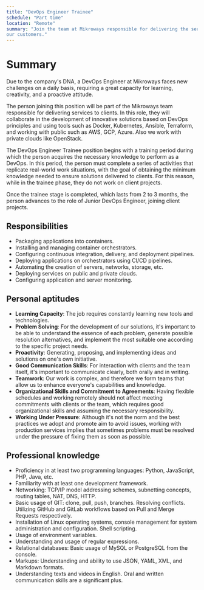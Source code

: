 ```yaml
---
title: "DevOps Engineer Trainee"
schedule: "Part time"
location: "Remote"
summary: "Join the team at Mikroways responsible for delivering the service to
our customers."
---
```


# Summary

Due to the company's DNA, a DevOps Engineer at Mikroways faces new challenges on
a daily basis, requiring a great capacity for learning, creativity, and a
proactive attitude.

The person joining this position will be part of the Mikroways team responsible
for delivering services to clients. In this role, they will collaborate in the
development of innovative solutions based on DevOps principles and using tools
such as Docker, Kubernetes, Ansible, Terraform, and working with public such as
AWS, GCP, Azure. Also we work with private clouds like OpenStack.

The DevOps Engineer Trainee position begins with a training period during which
the person acquires the necessary knowledge to perform as a DevOps. In this
period, the person must complete a series of activities that replicate
real-world work situations, with the goal of obtaining the minimum knowledge
needed to ensure solutions delivered to clients. For this reason, while in the
trainee phase, they do not work on client projects.

Once the trainee stage is completed, which lasts from 2 to 3 months, the person
advances to the role of Junior DevOps Engineer, joining client projects.

## Responsibilities

* Packaging applications into containers.
* Installing and managing container orchestrators.
* Configuring continuous integration, delivery, and deployment pipelines.
* Deploying applications on orchestrators using CI/CD pipelines.
* Automating the creation of servers, networks, storage, etc.
* Deploying services on public and private clouds.
* Configuring application and server monitoring.

## Personal aptitudes

* **Learning Capacity**: The job requires constantly learning new tools and
  technologies.
* **Problem Solving**: For the development of our solutions, it's important to
  be able to understand the essence of each problem, generate possible
  resolution alternatives, and implement the most suitable one according to the
  specific project needs.
* **Proactivity**: Generating, proposing, and implementing ideas and solutions
  on one's own initiative.
* **Good Communication Skills**: For interaction with clients and the team
  itself, it's important to communicate clearly, both orally and in writing.
* **Teamwork**: Our work is complex, and therefore we form teams that allow us
  to enhance everyone's capabilities and knowledge.
* **Organizational Skills and Commitment to Agreements**: Having flexible
  schedules and working remotely should not affect meeting commitments with
  clients or the team, which requires good organizational skills and assuming
  the necessary responsibility.
* **Working Under Pressure**: Although it's not the norm and the best practices
  we adopt and promote aim to avoid issues, working with production services
  implies that sometimes problems must be resolved under the pressure of fixing
  them as soon as possible.

## Professional knowledge

* Proficiency in at least two programming languages: Python, JavaScript, PHP,
  Java, etc.
* Familiarity with at least one development framework.
* Networking: TCP/IP model addressing schemes, subnetting concepts, routing
  tables, NAT, DNS, HTTP.
* Basic usage of GIT: clone, pull, push, branches. Resolving conflicts.
  Utilizing GitHub and GitLab workflows based on Pull and Merge Requests
  respectively.
* Installation of Linux operating systems, console management for system
  administration and configuration. Shell scripting.
* Usage of environment variables.
* Understanding and usage of regular expressions.
* Relational databases: Basic usage of MySQL or PostgreSQL from the console.
* Markups: Understanding and ability to use JSON, YAML, XML, and Markdown
  formats.
* Understanding texts and videos in English. Oral and written communication
  skills are a significant plus.
